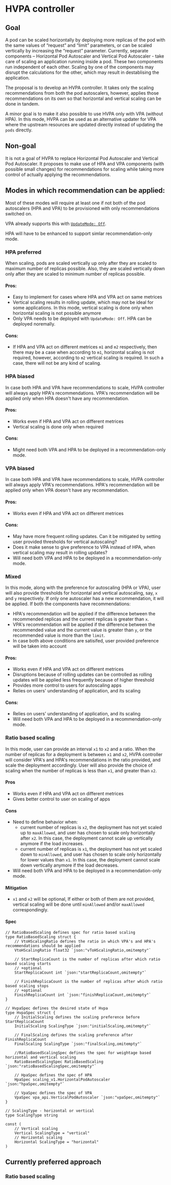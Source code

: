 # HVPA controller

## Goal
A pod can be scaled horizontally by deploying more replicas of the pod with the same values of “request” and “limit” parameters, or can be scaled vertically by increasing the “request” parameter.
Currently, separate components – Horizontal Pod Autoscaler and Vertical Pod Autoscaler  - take care of scaling an application running inside a pod. These two components run independent of each other. Scaling by one of the components may disrupt the calculations for the other, which may result in destablising the application.

The proposal is to develop an HVPA controller. It takes only the scaling recommendations from both the pod autoscalers, however, applies those recommendations on its own so that horizontal and vertical scaling can be done in tandem.

A minor goal is to make it also possible to use HVPA only with VPA (without HPA). In this mode, HVPA can be used as an alternative updater for VPA where the upstream resources are updated directly instead of updating the `pods` directly.

## Non-goal

It is not a goal of HVPA to replace Horizontal Pod Autoscaler and Vertical Pod Autoscaler. It proposes to make use of HPA and VPA components (with possible small changes) for recommendations for scaling while taking more control of actually applying the recommendations.

## Modes in which recommendation can be applied:

Most of these modes will require at least one if not both of the pod autoscalers (HPA and VPA) to be provisioned with only recommendations switched on.

VPA already supports this with [`UpdateMode: Off`](https://github.com/kubernetes/autoscaler/blob/master/vertical-pod-autoscaler/pkg/apis/autoscaling.k8s.io/v1beta2/types.go#L105).

HPA will have to be enhanced to support simlar recommendation-only mode.

### HPA preferred
When scaling, pods are scaled vertically up only after they are scaled to maximum number of replicas possible. Also, they are scaled vertically down only after they are scaled to minimum number of replicas possible.

#### Pros:
* Easy to implement for cases where HPA and VPA act on same metrices
* Vertical scaling results in rolling update, which may not be ideal for some applications. In this mode, vertical scaling is done only when horizontal scaling is not possible anymore
* Only VPA needs to be deployed with `UpdateMode: Off`. HPA can be deployed noremally.

#### Cons:
* If HPA and VPA act on different metrices `m1` and `m2` respectively, then there may be a case when according to `m1`, horizontal scaling is not required, however, according to `m2` vertical scaling is required. In such a case, there will not be any kind of scaling.

### HPA biased
In case both HPA and VPA have recommendations to scale, HVPA controller will always apply HPA's recommendations. VPA's recommendation will be applied only when HPA doesn't have any recommendation.

#### Pros:
* Works even if HPA and VPA act on different metrices
* Vertical scaling is done only when required
#### Cons:
* Might need both VPA and HPA to be deployed in a recommendation-only mode.

### VPA biased
In case both HPA and VPA have recommendations to scale, HVPA controller will always apply VPA's recommendations. HPA's recommendation will be applied only when VPA doesn't have any recommendation.

#### Pros:
* Works even if HPA and VPA act on different metrices
#### Cons:
* May have more frequent rolling updates. Can it be mitigated by setting user provided thresholds for vertical autoscaling?
* Does it make sense to give preference to VPA instead of HPA, when vertical scaling may result in rolling updates?
* Will need both VPA and HPA to be deployed in a recommendation-only mode.

### Mixed
In this mode, along with the preference for autoscaling (HPA or VPA), user will also provide thresholds for horizontal and vertical autoscaling, say, `x` and `y` respectively. If only one autoscaler has a new recommendation, it will be applied. If both the components have recommendations:
* HPA's recommendation will be applied if the difference between the recommended replicas and the current replicas is greater than `x`.
* VPA's recommendation will be applied if the difference between the recommended value and the current value is greater than `y`, or the recommended value is more than the `limit`.
* In case both above conditions are satisifed, user provided preference will be taken into account

#### Pros:
* Works even if HPA and VPA act on different metrices
* Disruptions because of rolling updates can be controlled as rolling updates will be applied less frequently because of higher threshold
* Provides more control to users for autoscaling apps
* Relies on users' understanding of application, and its scaling
#### Cons:
* Relies on users' understanding of application, and its scaling
* Will need both VPA and HPA to be deployed in a recommendation-only mode.

### Ratio based scaling
In this mode, user can provide an interval `x1` to `x2` and a ratio. When the number of replicas for a deployment is between `x1` and `x2`, HVPA controller will consider VPA's and HPA's recommendations in the ratio provided, and scale the deployment accordingly.
User will also provide the choice of scaling when the number of replicas is less than `x1`, and greater than `x2`.

#### Pros
* Works even if HPA and VPA act on different metrices
* Gives better control to user on scaling of apps
#### Cons
* Need to define behavior when:
    * current number of replicas is `x2`, the deployment has not yet scaled up to `maxAllowed`, and user has chosen to scale only horizontally after `x2`. In this case, the deployment cannot scale up vertically anymore if the load increases.
    * current number of replicas is `x1`, the deployment has not yet scaled down to `minAllowed`, and user has chosen to scale only horizontally for lower values than `x1`. In this case, the deployment cannot scale down vertically anymore if the load decreases.
* Will need both VPA and HPA to be deployed in a recommendation-only mode.

#### Mitigation
* `x1` and `x2` will be optional, If either or both of them are not provided, vertical scaling will be done until `minAllowed` and/or `maxAllowed` correspondingly.

#### Spec

```golang
// RatioBasedScaling defines spec for ratio based scaling
type RatioBasedScaling struct {
	// VtoHScalingRatio defines the ratio in which VPA's and HPA's recommendations should be applied
	VtoHScalingRatio float32 `json:"vToHScalingRatio,omitempty"`

	// StartReplicaCount is the number of replicas after which ratio based scaling starts
	// +optional
	StartReplicaCount int `json:"startReplicaCount,omitempty"`

	// FinishReplicaCount is the number of replicas after which ratio based scaling stops
	// +optional
	FinishReplicaCount int `json:"finishReplicaCount,omitempty"`
}

// HvpaSpec defines the desired state of Hvpa
type HvpaSpec struct {
	// InitialScaling defines the scaling preference before StartReplicaCount
	InitialScaling ScalingType `json:"initialScaling,omitempty"`

	// FinalScaling defines the scaling preference after FinishReplicaCount
	FinalScaling ScalingType `json:"finalScaling,omitempty"`

	//RatioBasedScalingSpec defines the spec for weightage based horizontal and vertical scaling
	RatioBasedScalingSpec RatioBasedScaling `json:"ratioBasedScalingSpec,omitempty"`

	// HpaSpec defines the spec of HPA
	HpaSpec scaling_v1.HorizontalPodAutoscaler `json:"hpaSpec,omitempty"`

	// VpaSpec defines the spec of VPA
	VpaSpec vpa_api.VerticalPodAutoscaler `json:"vpaSpec,omitempty"`
}

// ScalingType - horizontal or vertical
type ScalingType string

const (
	// Vertical scaling
	Vertical ScalingType = "vertical"
	// Horizontal scaling
	Horizontal ScalingType = "horizontal"
)
```

## Currently preferred approach
### Ratio based scaling